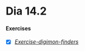 # Dia 14.2

#### Exercises
- [x] _[Exercise-digimon-finders](https://github.com/gabrielraeder/exercise-digimon-finders)_
